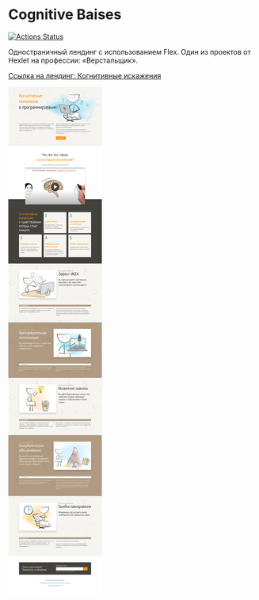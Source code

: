# Cognitive Baises

[![Actions Status](https://github.com/sulianova/layout-designer-project-58/workflows/hexlet-check/badge.svg)](https://github.com/sulianova/layout-designer-project-58/actions)

Одностраничный лендинг с использованием Flex. Один из проектов от Hexlet на профессии: «Верстальщик».

<p><a href="https://sulianova-layout-designer-project-58.surge.sh/" target="_blank">Ссылка на лендинг: Когнитивные искажения</a></p>

<img src="/src/images/cognitive-baises.png" alt="cognitive-baises">